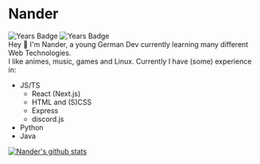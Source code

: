 # Nander
![Years Badge](https://badges.pufler.dev/years/nanderLP?style=for-the-badge)
![Years Badge](https://badges.pufler.dev/repos/nanderLP?style=for-the-badge)  
Hey 👋 
I'm Nander, a young German Dev currently learning many different Web Technologies.  
I like animes, music, games and Linux.
Currently I have (some) experience in:
- JS/TS
    - React (Next.js)
    - HTML and (S)CSS
    - Express
    - discord.js
- Python
- Java

[![Nander's github stats](https://github-readme-stats.vercel.app/api?username=nanderLP&theme=tokyonight)](https://github.com/nanderLP)
